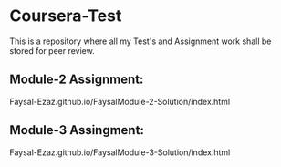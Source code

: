 # Coursera-Test
This is a repository where all my Test's and Assignment work shall be stored for peer review. 


## Module-2 Assignment: 
Faysal-Ezaz.github.io/FaysalModule-2-Solution/index.html

## Module-3 Assingment: 
Faysal-Ezaz.github.io/FaysalModule-3-Solution/index.html
